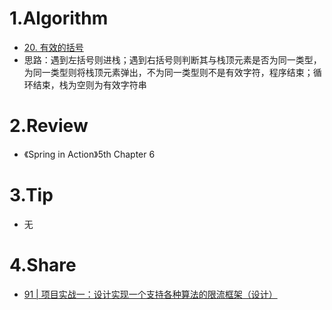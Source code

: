 # 1.Algorithm
- [20. 有效的括号](https://leetcode-cn.com/problems/valid-parentheses/)
- 思路：遇到左括号则进栈；遇到右括号则判断其与栈顶元素是否为同一类型，为同一类型则将栈顶元素弹出，不为同一类型则不是有效字符，程序结束；循环结束，栈为空则为有效字符串

# 2.Review
- 《Spring in Action》5th Chapter 6

# 3.Tip
- 无

# 4.Share
- [91 | 项目实战一：设计实现一个支持各种算法的限流框架（设计）](https://time.geekbang.org/column/article/243175)